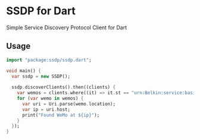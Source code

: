 # SSDP for Dart

Simple Service Discovery Protocol Client for Dart

## Usage

```dart
import "package:ssdp/ssdp.dart";

void main() {
  var ssdp = new SSDP();
  
  ssdp.discoverClients().then((clients) {
    var wemos = clients.where((it) => it.st == "urn:Belkin:service:basicevent:1");
    for (var wemo in wemos) {
      var uri = Uri.parse(wemo.location);
      var ip = uri.host;
      print("Found WeMo at ${ip}");
    }
  });
}
```
